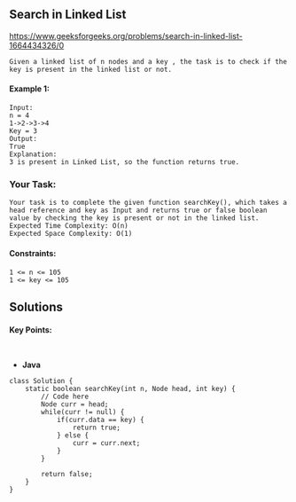 ## Search in Linked List


https://www.geeksforgeeks.org/problems/search-in-linked-list-1664434326/0


```
Given a linked list of n nodes and a key , the task is to check if the key is present in the linked list or not.
```


#### Example 1:

```
Input:
n = 4
1->2->3->4
Key = 3
Output:
True
Explanation:
3 is present in Linked List, so the function returns true.

```


### Your Task:

```
Your task is to complete the given function searchKey(), which takes a head reference and key as Input and returns true or false boolean value by checking the key is present or not in the linked list.
Expected Time Complexity: O(n)
Expected Space Complexity: O(1)
```

#### Constraints:
```
1 <= n <= 105
1 <= key <= 105
```

## Solutions

#### Key Points:
```


```

* **Java**

```
class Solution {
    static boolean searchKey(int n, Node head, int key) {
        // Code here
        Node curr = head;
        while(curr != null) {
            if(curr.data == key) {
                return true;
            } else {
                curr = curr.next;
            }
        }
        
        return false;
    }
}
```



























